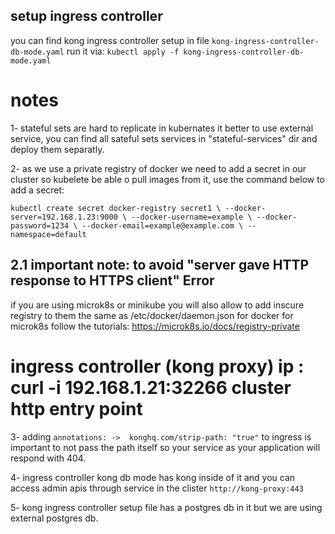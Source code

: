 ## setup ingress controller

you can find kong ingress controller setup in file `kong-ingress-controller-db-mode.yaml` run it via: `kubectl apply -f kong-ingress-controller-db-mode.yaml`


# notes
 1- stateful sets are hard to replicate in kubernates it better to use external service, you can find all sateful sets services in "stateful-services" dir and deploy them separatly.

2- as we use a private registry of docker we need to add a secret in our cluster so kubelete be able o pull images from it, use the command below to add a secret: 

`kubectl create secret docker-registry secret1 \
        --docker-server=192.168.1.23:9000 \
        --docker-username=example \
        --docker-password=1234 \
        --docker-email=example@example.com \
        --namespace=default`

## 2.1 important note: to avoid "server gave HTTP response to HTTPS client" Error
if you are using microk8s or minikube you will also allow to add inscure registry to them the same as /etc/docker/daemon.json for docker for microk8s follow the tutorials: https://microk8s.io/docs/registry-private

# ingress controller (kong proxy) ip : curl -i 192.168.1.21:32266  cluster http entry point

3- adding `annotations: ->  konghq.com/strip-path: "true"` to ingress is important to not pass the path itself so your service as your application will respond with 404.

4- ingress controller kong db mode has kong inside of it and you can access admin apis through service in the clister `http://kong-proxy:443`

5- kong ingress controller setup file has a postgres db in it but we are using external postgres db.
